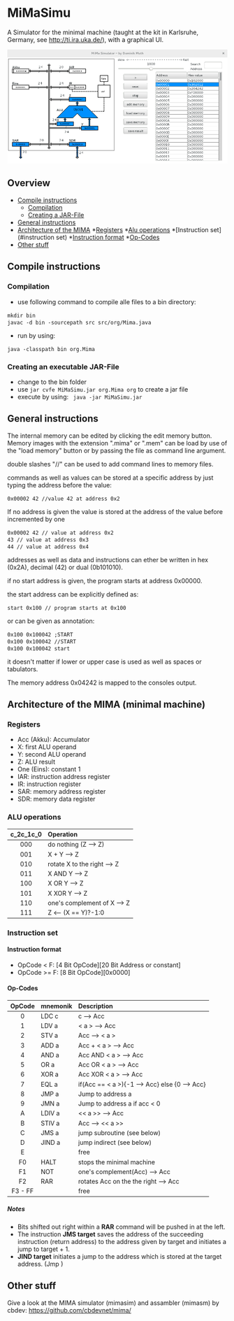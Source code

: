 # MiMaSimu
A Simulator for the minimal machine (taught at the kit in Karlsruhe, Germany, see http://ti.ira.uka.de/), with a graphical UI.

![MiMaSimu](mima.png?raw=true)

## Overview

 * [Compile instructions](#compile-instructions)
   * [Compilation](#compilation)
   * [Creating a JAR-File](#creating-an-executable-jar-file)
 * [General instructions](#general-instructions)
 * [Architecture of the MIMA](#architecture-of-the-mima-minimal-machine)
   *[Registers](#registers)
   *[Alu operations](#alu-operations)
   *[Instruction set](#instruction set)
     *[Instruction format](#instruction-format)
     *[Op-Codes](#op-codes)
 * [Other stuff](#other-stuff)

## Compile instructions

### Compilation
- use following command to compile alle files to a bin directory:
```
mkdir bin
javac -d bin -sourcepath src src/org/Mima.java
```
- run by using:
```
java -classpath bin org.Mima
```

### Creating an executable JAR-File

- change to the bin folder
- use ```jar cvfe MiMaSimu.jar org.Mima org``` to create a jar file
- execute by using:
``` java -jar MiMaSimu.jar```

## General instructions
The internal memory can be edited by clicking the edit memory button.
Memory images with the extension ".mima" or ".mem" can be load by use of the "load memory" button or by passing the file as command line argument.

double slashes "//" can be used to add command lines to memory files.

commands as well as values can be stored at a specific address by just typing the address before the value:
```
0x00002 42 //value 42 at address 0x2
```

If no address is given the value is stored at the address of the value before incremented by one
```
0x00002 42 // value at address 0x2
43 // value at address 0x3
44 // value at address 0x4
```
addresses as well as data and instructions can ether be written in hex (0x2A), decimal (42) or dual (0b101010).

if no start address is given, the program starts at address 0x00000.

the start address can be explicitly defined as:

```
start 0x100 // program starts at 0x100
```

or can be given as annotation:
```
0x100 0x100042 ;START
0x100 0x100042 //START
0x100 0x100042 start
```
it doesn't matter if lower or upper case is used as well as spaces or tabulators.

The memory address 0x04242 is mapped to the consoles output.

## Architecture of the MIMA (minimal machine)

### Registers

* Acc (Akku): Accumulator
* X: first ALU operand
* Y: second ALU operand
* Z: ALU result
* One (Eins): constant 1
* IAR: instruction address register
* IR: instruction register
* SAR: memory address register
* SDR: memory data register

### ALU operations

c_2c_1c_0	| Operation
:--------------:|:---------
000		| do nothing (Z --> Z)
001		| X + Y --> Z
010		| rotate X to the right --> Z
011		| X AND Y --> Z
100		| X OR Y --> Z
101		| X XOR Y --> Z
110		| one's complement of X --> Z
111		| Z <-- (X == Y)?-1:0

### Instruction set

#### Instruction format

* OpCode < F:  [4 Bit OpCode][20 Bit Address or constant]
* OpCode >= F: [8 Bit OpCode][0x0000]

#### Op-Codes

OpCode 	| mnemonik	| Description
:------:|:--------------|:-----------
0	| LDC c		| c --> Acc
1	| LDV a		| < a > --> Acc
2	| STV a		| Acc --> < a >
3	| ADD a		| Acc + < a > --> Acc
4	| AND a		| Acc AND < a > --> Acc
5	| OR a		| Acc OR < a > --> Acc
6	| XOR a		| Acc XOR < a > --> Acc
7	| EQL a		| if(Acc == < a >){-1 --> Acc} else {0 --> Acc}
8	| JMP a		| Jump to address a
9	| JMN a		| Jump to address a if acc < 0
A	| LDIV a	| << a >> --> Acc
B	| STIV a	| Acc --> << a >>
C	| JMS a		| jump subroutine (see below)
D	| JIND a	| jump indirect (see below)
E	|		| free
F0	| HALT		| stops the minimal machine
F1	| NOT		| one's complement(Acc) --> Acc
F2	| RAR		| rotates Acc on the the right --> Acc
F3 - FF	|		| free

##### Notes
* Bits shifted out right within a __RAR__ command will be pushed in at the left.
* The instruction __JMS target__ saves the address of the succeeding instruction (return address) to the address given by target and initiates a jump to target + 1.
* __JIND target__ initiates a jump to the address which is stored at the target address. (Jmp <target>)

## Other stuff
Give a look at the MIMA simulator (mimasim) and assambler (mimasm) by cbdev: https://github.com/cbdevnet/mima/
